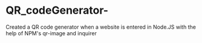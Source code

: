 # QR_codeGenerator-
Created a QR code generator when a website is entered in Node.JS with the help of NPM's qr-image and inquirer
